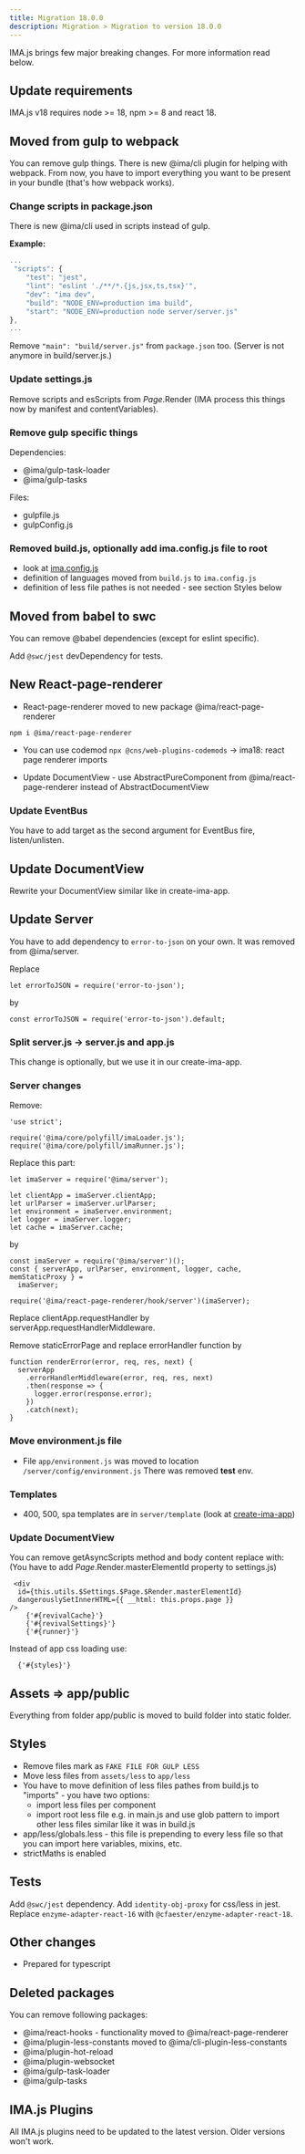 ```yaml
---
title: Migration 18.0.0
description: Migration > Migration to version 18.0.0
---
```


IMA.js brings few major breaking changes. For more information read below.

## Update requirements
IMA.js v18 requires node >= 18, npm >= 8 and react 18.

## Moved from gulp to webpack
You can remove gulp things. There is new @ima/cli plugin for helping with webpack.
From now, you have to import everything you want to be present in your bundle (that's how webpack works).

### Change scripts in package.json
There is new @ima/cli used in scripts instead of gulp.

**Example:**
```js
...
 "scripts": {
    "test": "jest",
    "lint": "eslint './**/*.{js,jsx,ts,tsx}'",
    "dev": "ima dev",
    "build": "NODE_ENV=production ima build",
    "start": "NODE_ENV=production node server/server.js"
},
...
```
Remove `"main": "build/server.js"` from `package.json` too. (Server is not anymore in build/server.js.)

### Update settings.js
Remove scripts and esScripts from $Page.$Render (IMA process this things now by manifest and contentVariables).

### Remove gulp specific things
Dependencies:
* @ima/gulp-task-loader
* @ima/gulp-tasks

Files:
* gulpfile.js
* gulpConfig.js

### Removed build.js, optionally add ima.config.js file to root
* look at [ima.config.js](../cli/ima-config-js) 
* definition of languages moved from `build.js` to `ima.config.js`
* definition of less file pathes is not needed - see section Styles below

## Moved from babel to swc
You can remove @babel dependencies (except for eslint specific). 

Add `@swc/jest` devDependency for tests.

## New React-page-renderer
* React-page-renderer moved to new package @ima/react-page-renderer 
```
npm i @ima/react-page-renderer
```
* You can use codemod `npx @cns/web-plugins-codemods` -> ima18: react page renderer imports

* Update DocumentView - use AbstractPureComponent from @ima/react-page-renderer instead of AbstractDocumentView

### Update EventBus 
You have to add target as the second argument for EventBus fire, listen/unlisten.

## Update DocumentView
Rewrite your DocumentView similar like in create-ima-app.

## Update Server
You have to add dependency to `error-to-json` on your own. It was removed from @ima/server.

Replace
```
let errorToJSON = require('error-to-json');
```
by
```
const errorToJSON = require('error-to-json').default;
```

### Split server.js -> server.js and app.js
This change is optionally, but we use it in our create-ima-app.

### Server changes
Remove:
```
'use strict';

require('@ima/core/polyfill/imaLoader.js');
require('@ima/core/polyfill/imaRunner.js');
```

Replace this part:
```
let imaServer = require('@ima/server');

let clientApp = imaServer.clientApp;
let urlParser = imaServer.urlParser;
let environment = imaServer.environment;
let logger = imaServer.logger;
let cache = imaServer.cache;
```
by
```
const imaServer = require('@ima/server')();
const { serverApp, urlParser, environment, logger, cache, memStaticProxy } =
  imaServer;

require('@ima/react-page-renderer/hook/server')(imaServer);
```

Replace clientApp.requestHandler by serverApp.requestHandlerMiddleware.

Remove staticErrorPage and replace errorHandler function by
```
function renderError(error, req, res, next) {
  serverApp
    .errorHandlerMiddleware(error, req, res, next)
    .then(response => {
      logger.error(response.error);
    })
    .catch(next);
}
```

### Move environment.js file
* File `app/environment.js` was moved to location `/server/config/environment.js`
  There was removed **test** env.

### Templates
* 400, 500, spa templates are in `server/template` (look at [create-ima-app](https://github.com/seznam/ima/tree/master/packages/create-ima-app/template/server/template))

### Update DocumentView
You can remove getAsyncScripts method and body content replace with:
(You have to add $Page.$Render.masterElementId property to settings.js)
```
 <div
  id={this.utils.$Settings.$Page.$Render.masterElementId}
  dangerouslySetInnerHTML={{ __html: this.props.page }}
/>
	{'#{revivalCache}'}
    {'#{revivalSettings}'}
    {'#{runner}'}
```

Instead of app css loading use:
```
  {'#{styles}'}
```


## Assets => app/public
Everything from folder app/public is moved to build folder into static folder.

## Styles
* Remove files mark as `FAKE FILE FOR GULP LESS`
* Move less files from `assets/less` to `app/less`
* You have to move definition of less files pathes from build.js to "imports" - you have two options:
  * import less files per component
  * import root less file e.g. in main.js and use glob pattern to import other less files similar like it was in build.js
* app/less/globals.less - this file is prepending to every less file so that you can import here variables, mixins, etc.
* strictMaths is enabled

## Tests 
Add `@swc/jest` dependency.
Add `identity-obj-proxy` for css/less in jest.
Replace `enzyme-adapter-react-16` with `@cfaester/enzyme-adapter-react-18`.

## Other changes
* Prepared for typescript

## Deleted packages
You can remove following packages:
* @ima/react-hooks - functionality moved to @ima/react-page-renderer
* @ima/plugin-less-constants moved to @ima/cli-plugin-less-constants
* @ima/plugin-hot-reload
* @ima/plugin-websocket
* @ima/gulp-task-loader
* @ima/gulp-tasks

## IMA.js Plugins

All IMA.js plugins need to be updated to the latest version. Older versions won't work.
